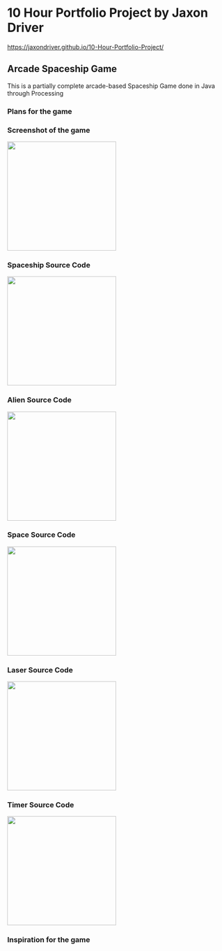 # 10 Hour Portfolio Project by Jaxon Driver

https://jaxondriver.github.io/10-Hour-Portfolio-Project/

## Arcade Spaceship Game
This is a partially complete arcade-based Spaceship Game done in Java through Processing

### Plans for the game

### Screenshot of the game
<img src = "https://JaxonDriver.github.io/10-Hour-Portfolio-Project/Screen%20Shot%202018-05-16%20at%207.53.51%20AM.png" width = "250"/>

### Spaceship Source Code
<img src = "https://JaxonDriver.github.io/10-Hour-Portfolio-Project/Screen%20Shot%202018-05-22%20at%207.29.58%20AM.png" width = "250"/>

### Alien Source Code
<img src = "https://JaxonDriver.github.io/10-Hour-Portfolio-Project/Screen%20Shot%202018-05-22%20at%207.37.28%20AM.png" width = "250"/>

### Space Source Code
<img src = "https://JaxonDriver.github.io/10-Hour-Portfolio-Project/Screen%20Shot%202018-05-22%20at%207.41.18%20AM.png" width = "250"/>

### Laser Source Code
<img src = "https://JaxonDriver.github.io/10-Hour-Portfolio-Project/Screen%20Shot%202018-05-22%20at%207.38.56%20AM.png" width = "250"/>

### Timer Source Code
<img src = "https://JaxonDriver.github.io/10-Hour-Portfolio-Project/Screen%20Shot%202018-05-22%20at%207.42.36%20AM.png" width = "250"/>

### Inspiration for the game

